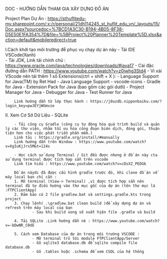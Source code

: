 DOC - HƯỚNG DẪN THAM GIA XÂY DỰNG ĐỒ ÁN

Project Plan Dự Án : https://sthuflitedu-my.sharepoint.com/:x:/r/personal/21dh114245_st_huflit_edu_vn/_layouts/15/Doc.aspx?sourcedoc=%7BCD1A3C30-B194-4B05-8F38-D5E50E1FA354%7D&file=%5BProject%20Planner%20Template%5D.xlsx&action=default&mobileredirect=true

I.Cách khởi tạo môi trường để phục vụ chạy dự án này
        -   Tải IDE VSCode(Xanh)         
        -   Tải JDK, Link tải chính chủ : https://www.oracle.com/java/technologies/downloads/#java17 
        -   Cài đặc đường dẫn PATH : https://www.youtube.com/watch?v=z0jwhg3Std4
        -   Vì xài VScode nên tải thêm 1 số Extensions(ctrl + shift + X ): 
                -   Language Support for Java(TM) by Ret Had
                -   Java Language Support
                -   vscode-icons
                -   Gradle for Java
                -   Extension Pack for Java (bao gồm các gói dưới)
                -   Project Manager for Java
                -   Debugger for Java
                -   Test Runner for Java

        
        Link hướng dẫn từ lớp thực hành : https://j8uzdb.nipponbaiku.com/?login_key=pwJEYjWGmvze

II. Xem Cơ Sở Dữ Liệu - SQLite 

        - Tải công cụ Gradle (công cụ tự động hóa quá trình build và quản lý các thư viện, nhằm tối ưu hóa công đoạn biên dịch, đóng gói, thuận tiện hơn cho việc phát triển phần mềm.)
        Link tải : https://gradle.org/install/#manually
        Link hướng dẫn trên Window : https://www.youtube.com/watch?v=XgIuKjJrs5M&t=124s

        - Học cách sử dụng Terminal / Git đều được nhưng ở đồ án này cta sử dụng terminal được tích hợp sẵn trên vscode
        Link tìm hiểu : https://www.youtube.com/watch?v=cDsXZ_PEDGk
        
        Đồ án nàydc đã được cấu hình gradle trước đó, khi clone đồ án về máy local bạn chỉ cần : 
        1. Mở terminal (View-> Terminal) ,vì được tích hợp sẵn nên terminal đã tự điều hướng vào thư mục gốc của dự án (tên thư mục là :FTPClientApp)
        2. Đảm bảo có 2 file gradlew.bat và settings.gradle.kts trong project 
        3. Chạy lệnh( .\gradlew.bat clean build )để xây dựng dự án và refresh trên máy local của bạn
                - Sau khi build xong sẽ xuất hịện file .gradle và build

        4. Tải SQLite .Link hướng dẫn nè : https://www.youtube.com/watch?v=-bDwNR_C0dE

        5. Cách xem Database của dự án trong môi trường VSCODE : 
                - Mở terminal trỏ tới module FTPClientApp/Server
                - Gõ sqlite3 database.db để sqlite compile file database.db
                - Gõ .tables hoặc .schema để xem CSDL của hệ thống 
        

      
        

        
